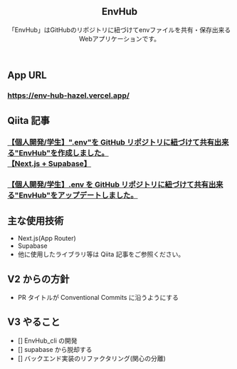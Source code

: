 <h2 align="center">EnvHub</h2>
<p align="center">「EnvHub」はGitHubのリポジトリに紐づけてenvファイルを共有・保存出来るWebアプリケーションです。</p>
<br>

## App URL

### https://env-hub-hazel.vercel.app/

## Qiita 記事

### [【個人開発/学生】".env"を GitHub リポジトリに紐づけて共有出来る"EnvHub"を作成しました。<br>【Next.js + Supabase】](https://qiita.com/warabimochi_26/items/0c86ea1e6dfb84fb1c4a)

### [【個人開発/学生】.env を GitHub リポジトリに紐づけて共有出来る"EnvHub"をアップデートしました。](https://qiita.com/warabimochi_26/items/77549de7c8c40284a8bc)

## 主な使用技術

- Next.js(App Router)
- Supabase
- 他に使用したライブラリ等は Qiita 記事をご参照ください。

## V2 からの方針

- PR タイトルが Conventional Commits に沿うようにする

## V3 やること

- [] EnvHub_cli の開発
- [] supabase から脱却する
- [] バックエンド実装のリファクタリング(関心の分離)
